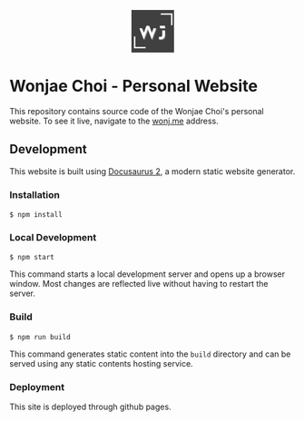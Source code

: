 <p align="center">
 <img src="static/img/logo.png" width="75">
</p>

# Wonjae Choi - Personal Website

This repository contains source code of the Wonjae Choi's personal website. To see it live, navigate to the [wonj.me](https://wonj.me) address.

## Development

This website is built using [Docusaurus 2](https://docusaurus.io/), a modern static website generator.

### Installation

```
$ npm install
```

### Local Development

```
$ npm start
```

This command starts a local development server and opens up a browser window. Most changes are reflected live without having to restart the server.

### Build

```
$ npm run build
```

This command generates static content into the `build` directory and can be served using any static contents hosting service.

### Deployment

This site is deployed through github pages.
